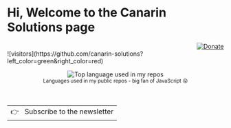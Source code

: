 # Hi, Welcome to the Canarin Solutions page

<div align="right">
  <a href="https://aralroca.com/donate">
    <img src="https://img.shields.io/badge/$-support-ff69b4.svg?style=flat" alt="Donate" />
  </a>
</div>

<div align="left">
  ![visitors](https://github.com/canarin-solutions?left_color=green&right_color=red)
</div>


<p align="center">
  <a href="https://aralroca.com">
<!--     <img width="100" src="https://github.com/aralroca/aralroca.com/raw/master/public/images/logo.svg" alt="logo" /> -->
  </a>
</p>

                

<div align="center">
  <img width="" src="https://github-readme-stats.vercel.app/api/top-langs/?username=aralroca&layout=compact&hide_title=1&card_width=300" alt="Top language used in my repos" />
  <br />
  <small>Languages used in my public repos - big fan of JavaScript 😛</small>
  <br />
  <br />
</div>

<br />
<a href="https://aralroca.us8.list-manage.com/subscribe/post?u=29d99171aa3f671bde658475a&id=9f1a0b31e3">
  <table align="right">
      <tr>
          <td>
            👉 &nbsp;&nbsp;Subscribe to the newsletter
          </td>
      </tr>
  </table>
</a>
